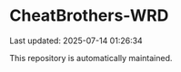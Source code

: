 # CheatBrothers-WRD

Last updated: 2025-07-14 01:26:34

This repository is automatically maintained.
